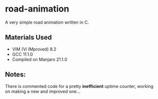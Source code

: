 # road-animation
A very simple road animation written in C.

## Materials Used

* VIM (Vi IMproved) 8.2
* GCC 11.1.0
* Compiled on Manjaro 21.1.0

## Notes:

There is commented code for a pretty **inefficient** uptime counter, working on making a new and improved one...
